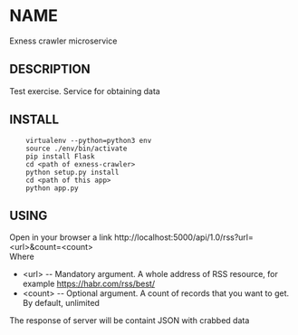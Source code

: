 # NAME

Exness crawler microservice

## DESCRIPTION

Test exercise. Service for obtaining data

## INSTALL

```
    virtualenv --python=python3 env
    source ./env/bin/activate
    pip install Flask
    cd <path of exness-crawler>
    python setup.py install
    cd <path of this app>
    python app.py
```
## USING

Open in your browser a link http://localhost:5000/api/1.0/rss?url=&lt;url&gt;&count=&lt;count&gt;  
Where
* &lt;url&gt; -- Mandatory argument. A whole address of RSS resource, for example https://habr.com/rss/best/
* &lt;count&gt; -- Optional argument. A count of records that you want to get. By default, unlimited

The response of server will be containt JSON with crabbed data
